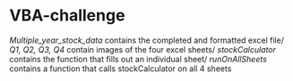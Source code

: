 # VBA-challenge

*Multiple_year_stock_data* contains the completed and formatted excel file/
*Q1, Q2, Q3, Q4* contain images of the four excel sheets/
*stockCalculator* contains the function that fills out an individual sheet/
*runOnAllSheets* contains a function that calls stockCalculator on all 4 sheets
